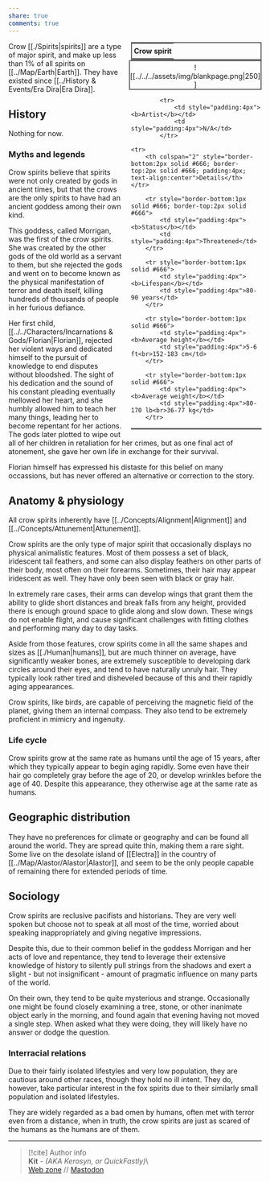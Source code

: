 ```yaml
---  
share: true  
comments: true  
---  
```

<div style="float:right; clear:right; width:260px; margin:0 0 0 14; border-collapse:collapse">  
  <table style="float:right; clear:right; width:260px; margin:0 0 0 14; border:2px solid #666; line-height:1.5; border-collapse:collapse; font-size:smaller">  
	<tr>  
		<th colspan="2" style="border-bottom:2px solid #666; font-size:larger; padding:4px; text-align:center">Crow spirit</th>  
	</tr></table>  
  </div>  
  
  <span align="center" style="float:right; clear:right; width:260px; margin:0 0 0 14; padding:4 0 0 0; border:2px solid #666; border-collapse:collapse">![[../../../assets/img/blankpage.png|250]]</span>  
  
  <div style="float:right; clear:right; width:260px; margin:0 0 0 14; border-collapse:collapse">  
    <table style="float:right; clear:right; width:260px; margin:0 0 7 14; border:2px solid #666; border-top:1px solid #666; line-height:1.5; border-collapse:collapse; font-size:smaller">  
			  
			<tr>  
				<td style="padding:4px"><b>Artist</b></td>  
				<td style="padding:4px">N/A</td>  
			</tr>  
	  
	<tr>  
		<th colspan="2" style="border-bottom:2px solid #666; border-top:2px solid #666; padding:4px; text-align:center">Details</th>  
	</tr>  
	  
		<tr style="border-bottom:1px solid #666; border-top:2px solid #666">  
			<td style="padding:4px"><b>Status</b></td>  
			<td style="padding:4px">Threatened</td>  
		</tr>  
	  
		<tr style="border-bottom:1px solid #666">  
			<td style="padding:4px"><b>Lifespan</b></td>  
			<td style="padding:4px">80-90 years</td>  
		</tr>  
	  
		<tr style="border-bottom:1px solid #666">  
			<td style="padding:4px"><b>Average height</b></td>  
			<td style="padding:4px">5-6 ft<br>152-183 cm</td>  
		</tr>  
		  
		<tr style="border-bottom:1px solid #666">  
			<td style="padding:4px"><b>Average weight</b></td>  
			<td style="padding:4px">80-170 lb<br>36-77 kg</td>  
		</tr>  
	  
  </table>  
</div>  
  
Crow [[./Spirits|spirits]] are a type of major spirit, and make up less than 1% of all spirits on [[../Map/Earth|Earth]]. They have existed since [[../History & Events/Era Dira|Era Dira]].  
  
## History  
  
Nothing for now.  
  
### Myths and legends  
  
Crow spirits believe that spirits were not only created by gods in ancient times, but that the crows are the only spirits to have had an ancient goddess among their own kind.  
  
This goddess, called Morrigan, was the first of the crow spirits. She was created by the other gods of the old world as a servant to them, but she rejected the gods and went on to become known as the physical manifestation of terror and death itself, killing hundreds of thousands of people in her furious defiance.  
  
Her first child, [[../../Characters/Incarnations & Gods/Florian|Florian]], rejected her violent ways and dedicated himself to the pursuit of knowledge to end disputes without bloodshed. The sight of his dedication and the sound of his constant pleading eventually mellowed her heart, and she humbly allowed him to teach her many things, leading her to become repentant for her actions. The gods later plotted to wipe out all of her children in retaliation for her crimes, but as one final act of atonement, she gave her own life in exchange for their survival.  
  
Florian himself has expressed his distaste for this belief on many occassions, but has never offered an alternative or correction to the story.  
  
## Anatomy & physiology  
  
All crow spirits inherently have [[../Concepts/Alignment|Alignment]] and [[../Concepts/Attunement|Attunement]].  
  
Crow spirits are the only type of major spirit that occasionally displays no physical animalistic features. Most of them possess a set of black, iridescent tail feathers, and some can also display feathers on other parts of their body, most often on their forearms. Sometimes, their hair may appear iridescent as well. They have only been seen with black or gray hair.  
  
In extremely rare cases, their arms can develop wings that grant them the ability to glide short distances and break falls from any height, provided there is enough ground space to glide along and slow down. These wings do not enable flight, and cause significant challenges with fitting clothes and performing many day to day tasks.  
  
Aside from those features, crow spirits come in all the same shapes and sizes as [[./Human|humans]], but are much thinner on average, have significantly weaker bones, are extremely susceptible to developing dark circles around their eyes, and tend to have naturally unruly hair. They typically look rather tired and disheveled because of this and their rapidly aging appearances.  
  
Crow spirits, like birds, are capable of perceiving the magnetic field of the planet, giving them an internal compass. They also tend to be extremely proficient in mimicry and ingenuity.  
  
### Life cycle  
  
Crow spirits grow at the same rate as humans until the age of 15 years, after which they typically appear to begin aging rapidly. Some even have their hair go completely gray before the age of 20, or develop wrinkles before the age of 40. Despite this appearance, they otherwise age at the same rate as humans.  
  
## Geographic distribution  
  
They have no preferences for climate or geography and can be found all around the world. They are spread quite thin, making them a rare sight. Some live on the desolate island of [[Electra]] in the country of [[../Map/Alastor/Alastor|Alastor]], and seem to be the only people capable of remaining there for extended periods of time.  
  
## Sociology  
  
Crow spirits are reclusive pacifists and historians. They are very well spoken but choose not to speak at all most of the time, worried about speaking inappropriately and giving negative impressions.  
  
Despite this, due to their common belief in the goddess Morrigan and her acts of love and repentance, they tend to leverage their extensive knowledge of history to silently pull strings from the shadows and exert a slight - but not insignificant - amount of pragmatic influence on many parts of the world.  
  
On their own, they tend to be quite mysterious and strange. Occasionally one might be found closely examining a tree, stone, or other inanimate object early in the morning, and found again that evening having not moved a single step. When asked what they were doing, they will likely have no answer or dodge the question.  
  
### Interracial relations  
  
Due to their fairly isolated lifestyles and very low population, they are cautious around other races, though they hold no ill intent. They do, however, take particular interest in the fox spirits due to their similarly small population and isolated lifestyles.  
  
They are widely regarded as a bad omen by humans, often met with terror even from a distance, when in truth, the crow spirits are just as scared of the humans as the humans are of them.  
  
-----  
> [!cite] Author info  
> **Kit** - *(AKA Kerosyn, or QuickFastly)*\  
> [Web zone](https://kitabe.link) // [Mastodon](https://social.tripulse.net/@kit)